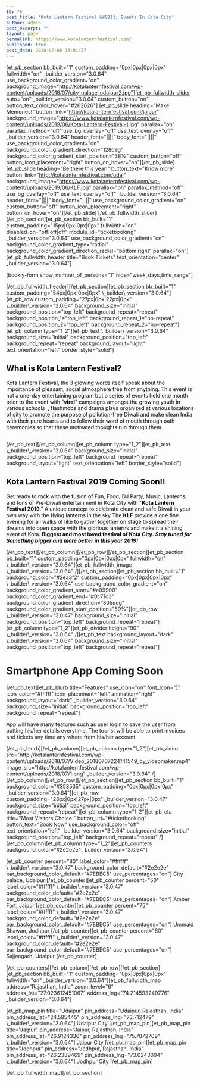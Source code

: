 ```yaml
---
ID: 76
post_title: 'Kota Lantern Festival &#8211; Events In Kota City'
author: admin
post_excerpt: ""
layout: page
permalink: https://www.kotalanternfestival.com/
published: true
post_date: 2018-07-06 15:01:27
---
```

[et_pb_section bb_built="1" custom_padding="0px|0px|0px|0px" fullwidth="on" \_builder\_version="3.0.64" use_background_color_gradient="on" background_image="http://kotalanternfestival.com/wp-content/uploads/2018/07/city-palace-udaipur2.jpg"][et_pb_fullwidth_slider auto="on" \_builder\_version="3.0.64" custom_button="on" button_text_color_hover="#262626"] [et_pb_slide heading="Make Memories!" button_link="http://kotalanternfestival.com/jaipur" background_image="https://www.kotalanternfestival.com/wp-content/uploads/2019/06/Kota-Lantern-Festival-1.jpg" parallax="on" parallax_method="off" use_bg_overlay="off" use_text_overlay="off" \_builder\_version="3.0.64" header_font="||||" body_font="||||" use_background_color_gradient="on" background_color_gradient_direction="128deg" background_color_gradient_start_position="38%" custom_button="off" button_icon_placement="right" button_on_hover="on"][/et_pb_slide][et_pb_slide heading="Be there this year!" button_text="Know more" button_link="http://kotalanternfestival.com/udai" background_image="https://www.kotalanternfestival.com/wp-content/uploads/2019/06/KLF.jpg" parallax="on" parallax_method="off" use_bg_overlay="off" use_text_overlay="off" \_builder\_version="3.0.64" header_font="||||" body_font="||||" use_background_color_gradient="on" custom_button="off" button_icon_placement="right" button_on_hover="on"][/et_pb_slide] [/et_pb_fullwidth_slider][/et_pb_section][et_pb_section bb_built="1" custom_padding="15px|0px|0px|0px" fullwidth="on" disabled_on="off|off|off" module_id="ticketbooking" \_builder\_version="3.0.64" use_background_color_gradient="on" background_color_gradient_type="radial" background_color_gradient_direction_radial="bottom right" parallax="on"][et_pb_fullwidth_header title="Book Tickets" text_orientation="center" \_builder\_version="3.0.64"] <p style="text-align: left;">
  [bookly-form show_number_of_persons="1" hide="week_days,time_range"]
</p> [/et_pb_fullwidth_header][/et_pb_section][et_pb_section bb_built="1" custom_padding="54px|0px|0px|0px" \_builder\_version="3.0.64"][et_pb_row custom_padding="27px|0px|22px|0px" \_builder\_version="3.0.64" background_size="initial" background_position="top_left" background_repeat="repeat" background_position_1="top_left" background_repeat_1="no-repeat" background_position_2="top_left" background_repeat_2="no-repeat"][et_pb_column type="1_2"][et_pb_text \_builder\_version="3.0.64" background_size="initial" background_position="top_left" background_repeat="repeat" background_layout="light" text_orientation="left" border_style="solid"] 

## <span style="color: #000000;"><strong>What is Kota Lantern Festival?</strong></span>

<span style="color: #000000;">Kota Lantern Festival, the 3 glowing words itself speak about the importance of pleasant, social atmosphere free from anything.</span> <span style="color: #000000;">This event is not a one-day entertaining program but a series of events held one month prior to the event with “<strong>viral</strong>” campaigns amongst the growing youth in various schools  , flashmobs and drama plays organized at various locations of city to promote the purpose of pollution-free Diwali and make clean India with their pure hearts and to follow their word of mouth through oath ceremonies so that these motivated thoughts run through them.</span> 
## 

<p style="text-align: left;">
</p> [/et_pb_text][/et_pb_column][et_pb_column type="1_2"][et_pb_text \_builder\_version="3.0.64" background_size="initial" background_position="top_left" background_repeat="repeat" background_layout="light" text_orientation="left" border_style="solid"] 

## <span style="color: #000000;"><strong>Kota Lantern Festival 2019 Coming Soon!!</strong></span>

<span style="color: #000000;">Get ready to rock with the fusion of Fun, Food, DJ Party, Music, Lanterns, and tons of Pre-Diwali entertainment in Kota City with "<strong>Kota Lantern Festival 2019</strong>." A unique concept to celebrate clean and safe Diwali in your own way with the flying lanterns in the sky</span> <span style="color: #000000;">The <strong>KLF</strong> provide a one fine evening for all walks of like to gather together on stage to spread their dreams into open space with the glorious lanterns and make it a shining event of Kota.</span> <span style="color: #000000;"><strong>Biggest and most loved festival of Kota City.</strong></span> <span style="color: #000000;"><em><strong>Stay tuned for Something bigger and more better in this year 2019!</strong></em></span> <span style="color: #000000;"> </span> <div class="event-description-html">
</div>

<p style="text-align: left;">
</p> [/et_pb_text][/et_pb_column][/et_pb_row][/et_pb_section][et_pb_section bb_built="1" custom_padding="0px|0px|0px|0px" fullwidth="on" \_builder\_version="3.0.64"][et_pb_fullwidth_image \_builder\_version="3.0.64" /][/et_pb_section][et_pb_section bb_built="1" background_color="#2ea3f2" custom_padding="0px|0px|0px|0px" \_builder\_version="3.0.64" use_background_color_gradient="on" background_color_gradient_start="#e09900" background_color_gradient_end="#0c71c3" background_color_gradient_direction="305deg" background_color_gradient_start_position="59%"][et_pb_row \_builder\_version="3.0.47" background_size="initial" background_position="top_left" background_repeat="repeat"][et_pb_column type="1_2"][et_pb_divider height="90" \_builder\_version="3.0.64" /][et_pb_text background_layout="dark" \_builder\_version="3.0.64" background_size="initial" background_position="top_left" background_repeat="repeat"] 

# Smartphone App Coming Soon

<p style="text-align: left;">
  [/et_pb_text][et_pb_blurb title="Features" use_icon="on" font_icon="" icon_color="#ffffff" icon_placement="left" animation="right" background_layout="dark" _builder_version="3.0.64" background_size="initial" background_position="top_left" background_repeat="repeat"]
</p> App will have many features such as user login to save the user from putting his/her details everytime. The tourist will be able to print invoices and tickets any time any where from his/her account 

<p style="text-align: left;">
  [/et_pb_blurb][/et_pb_column][et_pb_column type="1_2"][et_pb_video src="http://kotalanternfestival.com/wp-content/uploads/2018/07/Video_20180707224141549_by_videomaker.mp4" image_src="http://kotalanternfestival.com/wp-content/uploads/2018/07/1.png" _builder_version="3.0.64" /][/et_pb_column][/et_pb_row][/et_pb_section][et_pb_section bb_built="1" background_color="#353535" custom_padding="0px|0px|0px|0px" _builder_version="3.0.64"][et_pb_row custom_padding="28px|0px|27px|0px" _builder_version="3.0.47" background_size="initial" background_position="top_left" background_repeat="repeat"][et_pb_column type="1_2"][et_pb_cta title="Most Visitors Choice " button_url="#ticketbooking" button_text="Book Now" use_background_color="off" text_orientation="left" _builder_version="3.0.64" background_size="initial" background_position="top_left" background_repeat="repeat" /][/et_pb_column][et_pb_column type="1_2"][et_pb_counters background_color="#2e2e2e" _builder_version="3.0.64"]
</p> [et_pb_counter percent="80" label_color="#ffffff" \_builder\_version="3.0.47" background_color_default="#2e2e2e" bar_background_color_default="#7EBEC5" use_percentages="on"] City palace, Udaipur [/et_pb_counter][et_pb_counter percent="50" label_color="#ffffff" \_builder\_version="3.0.47" background_color_default="#2e2e2e" bar_background_color_default="#7EBEC5" use_percentages="on"] Amber Fort, Jaipur [/et_pb_counter][et_pb_counter percent="75" label_color="#ffffff" \_builder\_version="3.0.47" background_color_default="#2e2e2e" bar_background_color_default="#7EBEC5" use_percentages="on"] Ummaid Bhawan, Jodhpur [/et_pb_counter][et_pb_counter percent="60" label_color="#ffffff" \_builder\_version="3.0.47" background_color_default="#2e2e2e" bar_background_color_default="#7EBEC5" use_percentages="on"] Sajjangarh, Udaipur [/et_pb_counter] 

<p style="text-align: left;">
  [/et_pb_counters][/et_pb_column][/et_pb_row][/et_pb_section][et_pb_section bb_built="1" custom_padding="0px|0px|0px|0px" fullwidth="on" _builder_version="3.0.64"][et_pb_fullwidth_map address="Rajasthan, India" zoom_level="6" address_lat="27.023612451067" address_lng="74.214593249776" _builder_version="3.0.64"]
</p> [et_pb_map_pin title="Udaipur" pin_address="Udaipur, Rajasthan, India" pin_address_lat="24.585445" pin_address_lng="73.712479" \_builder\_version="3.0.64"] Udaipur City [/et_pb_map_pin][et_pb_map_pin title="Jaipur" pin_address="Jaipur, Rajasthan, India" pin_address_lat="26.9124336" pin_address_lng="75.7872709" \_builder\_version="3.0.64"] Jaipur City [/et_pb_map_pin][et_pb_map_pin title="Jodhpur" pin_address="Jodhpur, Rajasthan, India" pin_address_lat="26.2389469" pin_address_lng="73.0243094" \_builder\_version="3.0.64"] Jodhpur City [/et_pb_map_pin] 

<p style="text-align: left;">
  [/et_pb_fullwidth_map][/et_pb_section]
</p>